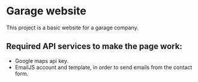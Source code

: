 # Garage website
This project is a basic website for a garage company.

## Required API services to make the page work:  
* Google maps api key.
* EmailJS account and template, in order to send emails from the contact form.
